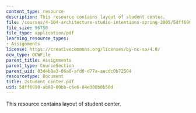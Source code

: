 ```yaml
---
content_type: resource
description: This resource contains layout of student center.
file: /courses/4-104-architecture-studio-intentions-spring-2005/5dff6990ab8800bbc6e684e300b0b50d_2student_center.pdf
file_size: 96750
file_type: application/pdf
learning_resource_types:
- Assignments
license: https://creativecommons.org/licenses/by-nc-sa/4.0/
ocw_type: OCWFile
parent_title: Assignments
parent_type: CourseSection
parent_uid: 83d4b0e3-06a0-afd0-d77a-aecdc0b72504
resourcetype: Document
title: 2student_center.pdf
uid: 5dff6990-ab88-00bb-c6e6-84e300b0b50d
---
```

This resource contains layout of student center.